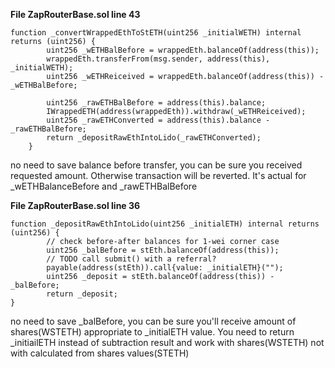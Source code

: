 **File ZapRouterBase.sol line 43**
```
function _convertWrappedEthToStETH(uint256 _initialWETH) internal returns (uint256) {
        uint256 _wETHBalBefore = wrappedEth.balanceOf(address(this));
        wrappedEth.transferFrom(msg.sender, address(this), _initialWETH);
        uint256 _wETHReiceived = wrappedEth.balanceOf(address(this)) - _wETHBalBefore;

        uint256 _rawETHBalBefore = address(this).balance;
        IWrappedETH(address(wrappedEth)).withdraw(_wETHReiceived);
        uint256 _rawETHConverted = address(this).balance - _rawETHBalBefore;
        return _depositRawEthIntoLido(_rawETHConverted);
    }
```

no need to save balance before transfer, you can be sure you received requested amount. Otherwise transaction will be reverted. It's actual for _wETHBalanceBefore and _rawETHBalBefore

**File ZapRouterBase.sol line 36**
```
function _depositRawEthIntoLido(uint256 _initialETH) internal returns (uint256) {
        // check before-after balances for 1-wei corner case
        uint256 _balBefore = stEth.balanceOf(address(this));
        // TODO call submit() with a referral?
        payable(address(stEth)).call{value: _initialETH}("");
        uint256 _deposit = stEth.balanceOf(address(this)) - _balBefore;
        return _deposit;
}
```
no need to save _balBefore, you can be sure you'll receive amount of shares(WSTETH) appropriate to _initialETH value. You need to return _initiailETH instead of subtraction result and work with shares(WSTETH) not with calculated from shares values(STETH)
